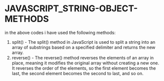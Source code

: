 # JAVASCRIPT_STRING-OBJECT-METHODS
in the above codes i have used the following methods:

1. split()   - The split() method in JavaScript is used to split a string into an array of substrings based on a specified delimiter and returns the new array.
2. reverse() - The reverse() method reverses the elements of an array in place, meaning it modifies the original array without creating a new one. It reverses the order of the elements, so 
               the first element becomes the last, the second element becomes the second to last, and so on.
